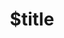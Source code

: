 ---
title: $title
second_title: Aspose.HTML för .NET API Referens
description: $description
type: docs
weight: $weight
url: /sv/net/$ref/
---